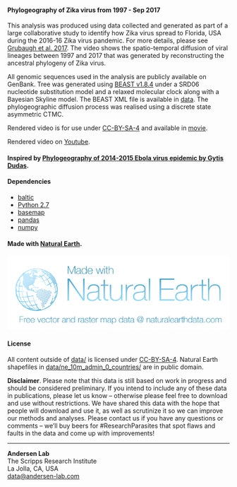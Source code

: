 #### Phylogeography of Zika virus from 1997 - Sep 2017

This analysis was produced using data collected and generated as part of a large collaborative study to identify how Zika virus spread to Florida, USA during the 2016-16 Zika virus pandemic. For more details, please see [Grubaugh et al. 2017](https://www.nature.com/articles/nature22400). The video shows the spatio-temporal diffusion of viral lineages between 1997 and 2017 that was generated by reconstructing the ancestral phylogeny of Zika virus. 

All genomic sequences used in the analysis are publicly available on GenBank. Tree was generated using [BEAST v1.8.4](http://beast.community/) under a SRD06 nucleotide substitution model and a relaxed molecular clock along with a Bayesian Skyline model. The BEAST XML file is available in [data](data/). The phylogeographic diffusion process was realised using a discrete state asymmetric CTMC. 

Rendered video is for use under [CC-BY-SA-4](https://choosealicense.com/licenses/cc-by-sa-4.0/) and available in [movie](movie/).

Rendered video on [Youtube](https://youtu.be/ul1KYj13Isw).

#### Inspired by [Phylogeography of 2014-2015 Ebola virus epidemic by Gytis Dudas](https://github.com/ebov/space-time).

#### Dependencies

* [baltic](https://github.com/blab/baltic)
* [Python 2.7](https://www.python.org/downloads/release/python-2714/)
* [basemap](http://matplotlib.org/basemap/)
* [pandas](https://pandas.pydata.org/)
* [numpy](http://www.numpy.org/)

#### Made with [Natural Earth](http://www.naturalearthdata.com/). 
![Natural Earth](NEV-Logo-color.png)

#### License
All content outside of [data/](data/) is  licensed under [CC-BY-SA-4](https://choosealicense.com/licenses/cc-by-sa-4.0/).
Natural Earth shapefiles in [data/ne_10m_admin_0_countries/](data/ne_10m_admin_0_countries/) are in public domain.

**Disclaimer**. Please note that this data is still based on work in progress and should be considered preliminary. If you intend to include any of these data in publications, please let us know – otherwise please feel free to download and use without restrictions. We have shared this data with the hope that people will download and use it, as well as scrutinize it so we can improve our methods and analyses. Please contact us if you have any questions or comments – we’ll buy beers for #ResearchParasites that spot flaws and faults in the data and come up with improvements!

---
**Andersen Lab**  
The Scripps Research Institute  
La Jolla, CA, USA  
[data@andersen-lab.com](mailto:data@andersen-lab.com)
